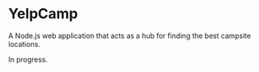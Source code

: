 # YelpCamp

A Node.js web application that acts as a hub for finding the best campsite locations.

In progress. 
